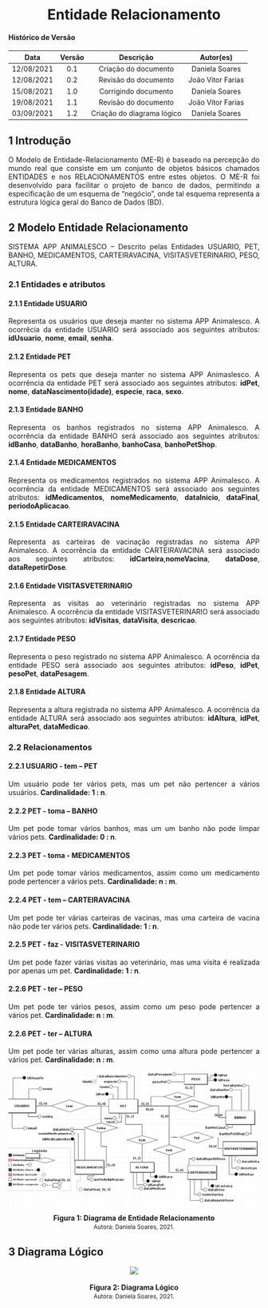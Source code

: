 # <center> Entidade Relacionamento

#### Histórico de Versão

|    Data    | Versão |      Descrição       |     Autor(es)     |
| :--------: | :----: | :------------------:       | :---------------: |
| 12/08/2021 |  0.1   | Criação do documento       | Daniela Soares  |
| 12/08/2021 |  0.2   | Revisão do documento       | João Vitor Farias |
| 15/08/2021 |  1.0   | Corrigindo documento       | Daniela Soares |
| 19/08/2021 |  1.1   | Revisão do documento       | João Vitor Farias |
| 03/09/2021 |  1.2   | Criação do diagrama lógico | Daniela Soares|

## 1 Introdução
<div align="justify">
O Modelo de Entidade-Relacionamento (ME-R) é baseado na percepção do mundo real que consiste em um conjunto de objetos básicos chamados ENTIDADES e nos RELACIONAMENTOS entre estes objetos.
O ME-R foi desenvolvido para facilitar o projeto de banco de dados, permitindo a especificação de um esquema de “negócio”, onde tal esquema representa a estrutura lógica geral do Banco de Dados (BD).

## 2 Modelo Entidade Relacionamento

SISTEMA APP ANIMALESCO – Descrito pelas Entidades USUARIO, PET, BANHO, MEDICAMENTOS, CARTEIRAVACINA, VISITASVETERINARIO, PESO, ALTURA.

### 2.1 Entidades e atributos
#### 2.1.1 Entidade USUARIO
Representa os usuários que deseja manter no sistema APP Animalesco. A ocorrêcia da entidade USUARIO será associado aos seguintes atributos: **idUsuario**, **nome**, **email**, **senha**.

#### 2.1.2 Entidade PET
Representa os pets que deseja manter no sistema APP Animaslesco. A ocorrência da entidade PET será associado aos seguintes atributos: **idPet**, **nome**, **dataNascimento(idade)**, **especie**, **raca**, **sexo**.

#### 2.1.3 Entidade BANHO
Representa os banhos registrados no sistema APP Animalesco. A ocorrência da entidade BANHO será associado aos seguintes atributos: **idBanho**,  **dataBanho**, **horaBanho**, **banhoCasa**, **banhoPetShop**.

#### 2.1.4 Entidade MEDICAMENTOS
Representa os medicamentos registrados no sistema APP Animalesco. A ocorrência da entidade MEDICAMENTOS será associado aos seguintes atributos: **idMedicamentos**, **nomeMedicamento**, **dataInicio**, **dataFinal**, **periodoAplicacao**.

#### 2.1.5 Entidade CARTEIRAVACINA
Representa as carteiras de vacinação registradas no sistema APP Animalesco. A ocorrência da entidade CARTEIRAVACINA será associado aos seguintes atributos: **idCarteira**,**nomeVacina**, **dataDose**, **dataRepetirDose**.

#### 2.1.6 Entidade VISITASVETERINARIO
Representa as visitas ao veterinário registradas no sistema APP Animalesco. A ocorrência da entidade VISITASVETERINARIO será associado aos seguintes atributos: **idVisitas**, **dataVisita**, **descricao**.

#### 2.1.7 Entidade PESO
Representa o peso registrado no sistema APP Animalesco. A ocorrência da entidade PESO será associado aos seguintes atributos: **idPeso**, **idPet**, **pesoPet**, **dataPesagem**.

#### 2.1.8 Entidade ALTURA
Representa a altura registrada no sistema APP Animalesco. A ocorrência da entidade ALTURA será associado aos seguintes atributos: **idAltura**, **idPet**, **alturaPet**, **dataMedicao**.

### 2.2 Relacionamentos

#### 2.2.1 USUARIO - tem – PET
Um usuário pode ter vários pets, mas um pet não pertencer a vários usuários. **Cardinalidade: 1 : n**.

#### 2.2.2 PET - toma – BANHO
Um pet pode tomar vários banhos, mas um  um banho não  pode limpar vários pets.
**Cardinalidade: 0 : n**.

#### 2.2.3 PET - toma -  MEDICAMENTOS
Um pet pode tomar vários medicamentos, assim como um medicamento pode pertencer a vários pets. **Cardinalidade: n : m**.

#### 2.2.4 PET - tem – CARTEIRAVACINA
Um pet pode ter várias carteiras de vacinas, mas uma carteira de vacina não pode ter  vários pets. **Cardinalidade: 1 : n**.

#### 2.2.5 PET - faz -  VISITASVETERINARIO
Um pet pode fazer várias visitas ao veterinário, mas uma visita é realizada por apenas um pet. **Cardinalidade: 1 : n**.

#### 2.2.6 PET - ter – PESO
Um pet pode ter vários pesos, assim como um peso pode pertencer a vários pet. **Cardinalidade: n : m**.

#### 2.2.6 PET - ter – ALTURA
Um pet pode ter várias alturas, assim como uma altura pode pertencer a vários pet. **Cardinalidade: n : m**.

</div>

<p align='center'>
    <img src='https://raw.githubusercontent.com/UnBArqDsw2021-1/2021.1_G01_Animalesco_docs/main/docs/assets/images/mer.png'>
    <figcaption align='center'>
        <b>Figura 1: Diagrama de Entidade Relacionamento</b>
        <br>
        <small>Autora: Daniela Soares, 2021.</small>
    </figcaption>
</p>

## 3 Diagrama Lógico

<p align='center'>
    <img src='https://raw.githubusercontent.com/UnBArqDsw2021-1/2021.1_G01_Animalesco_docs/132-discrepancias/docs/assets/images/l%C3%B3gico.png'>
    <figcaption align='center'>
        <b>Figura 2: Diagrama Lógico</b>
        <br>
        <small>Autora: Daniela Soares, 2021.</small>
    </figcaption>
</p>